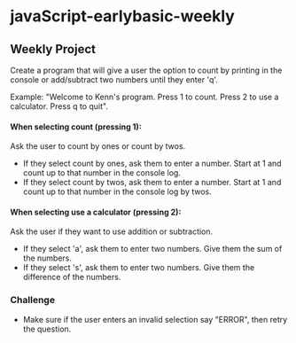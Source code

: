 # javaScript-earlybasic-weekly

## Weekly Project
Create a program that will give a user the option to count by printing in the console or add/subtract two numbers until they enter 'q'.

Example:
"Welcome to Kenn's program. Press 1 to count. Press 2 to use a calculator. Press q to quit".

#### When selecting count (pressing 1):
Ask the user to count by ones or count by twos.
- If they select count by ones, ask them to enter a number. Start at 1 and count up to that number in the console log.
- If they select count by twos, ask them to enter a number. Start at 1 and count up to that number in the console log by twos.

#### When selecting use a calculator (pressing 2):
Ask the user if they want to use addition or subtraction.
- If they select 'a', ask them to enter two numbers. Give them the sum of the numbers.
- If they select 's', ask them to enter two numbers. Give them the difference of the numbers.

### Challenge
- Make sure if the user enters an invalid selection say "ERROR", then retry the question.
